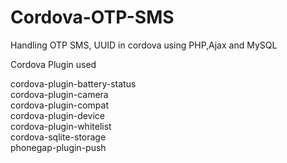 # Cordova-OTP-SMS
Handling OTP SMS, UUID in cordova using PHP,Ajax and MySQL

Cordova Plugin used

cordova-plugin-battery-status<br>
cordova-plugin-camera<br>
cordova-plugin-compat<br>
cordova-plugin-device<br>
cordova-plugin-whitelist<br>
cordova-sqlite-storage<br>
phonegap-plugin-push<br>
